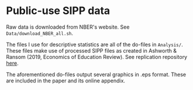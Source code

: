 # Public-use SIPP data

Raw data is downloaded from NBER's website. See `Data/download_NBER_all.sh`. 

The files I use for descriptive statistics are all of the do-files in `Analysis/`. These files make use of processed SIPP files as created in Ashworth & Ransom (2019, Economics of Education Review). See replication repository [here](https://github.com/tyleransom/EER_CWP).

The aforementioned do-files output several graphics in .eps format. These are included in the paper and its online appendix.


